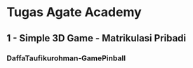 # Tugas Agate Academy
## 1 - Simple 3D Game - Matrikulasi Pribadi
### DaffaTaufikurohman-GamePinball
